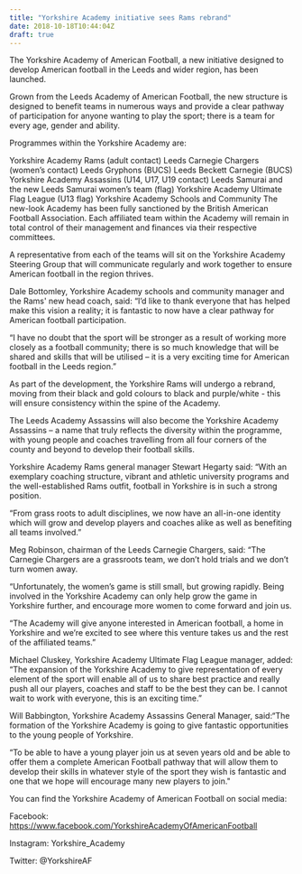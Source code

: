 ```yaml
---
title: "Yorkshire Academy initiative sees Rams rebrand"
date: 2018-10-18T10:44:04Z
draft: true
---
```


The Yorkshire Academy of American Football, a new initiative designed to develop American football in the Leeds and wider region, has been launched.

Grown from the Leeds Academy of American Football, the new structure is designed to benefit teams in numerous ways and provide a clear pathway of participation for anyone wanting to play the sport; there is a team for every age, gender and ability.

Programmes within the Yorkshire Academy are:

Yorkshire Academy Rams (adult contact)
Leeds Carnegie Chargers (women’s contact)
Leeds Gryphons (BUCS)
Leeds Beckett Carnegie (BUCS)
Yorkshire Academy Assassins (U14, U17, U19 contact)
Leeds Samurai and the new Leeds Samurai women’s team (flag)
Yorkshire Academy Ultimate Flag League (U13 flag)
Yorkshire Academy Schools and Community
The new-look Academy has been fully sanctioned by the British American Football Association. Each affiliated team within the Academy will remain in total control of their management and finances via their respective committees.

A representative from each of the teams will sit on the Yorkshire Academy Steering Group that will communicate regularly and work together to ensure American football in the region thrives.

Dale Bottomley, Yorkshire Academy schools and community manager and the Rams' new head coach, said: “I’d like to thank everyone that has helped make this vision a reality; it is fantastic to now have a clear pathway for American football participation.

“I have no doubt that the sport will be stronger as a result of working more closely as a football community; there is so much knowledge that will be shared and skills that will be utilised – it is a very exciting time for American football in the Leeds region.”

As part of the development, the Yorkshire Rams will undergo a rebrand, moving from their black and gold colours to black and purple/white - this will ensure consistency within the spine of the Academy.

The Leeds Academy Assassins will also become the Yorkshire Academy Assassins – a name that truly reflects the diversity within the programme, with young people and coaches travelling from all four corners of the county and beyond to develop their football skills.

Yorkshire Academy Rams general manager Stewart Hegarty said: “With an exemplary coaching structure, vibrant and athletic university programs and the well-established Rams outfit, football in Yorkshire is in such a strong position.

“From grass roots to adult disciplines, we now have an all-in-one identity which will grow and develop players and coaches alike as well as benefiting all teams involved.”

Meg Robinson, chairman of the Leeds Carnegie Chargers, said: “The Carnegie Chargers are a grassroots team, we don’t hold trials and we don’t turn women away.

“Unfortunately, the women’s game is still small, but growing rapidly. Being involved in the Yorkshire Academy can only help grow the game in Yorkshire further, and encourage more women to come forward and join us.

“The Academy will give anyone interested in American football, a home in Yorkshire and we’re excited to see where this venture takes us and the rest of the affiliated teams.”

Michael Cluskey, Yorkshire Academy Ultimate Flag League manager, added: “The expansion of the Yorkshire Academy to give representation of every element of the sport will enable all of us to share best practice and really push all our players, coaches and staff to be the best they can be. I cannot wait to work with everyone, this is an exciting time.”

Will Babbington, Yorkshire Academy Assassins General Manager, said:“The formation of the Yorkshire Academy is going to give fantastic opportunities to the young people of Yorkshire.

“To be able to have a young player join us at seven years old and be able to offer them a complete American Football pathway that will allow them to develop their skills in whatever style of the sport they wish is fantastic and one that we hope will encourage many new players to join."

You can find the Yorkshire Academy of American Football on social media:

Facebook: https://www.facebook.com/YorkshireAcademyOfAmericanFootball

Instagram: Yorkshire_Academy

Twitter: @YorkshireAF